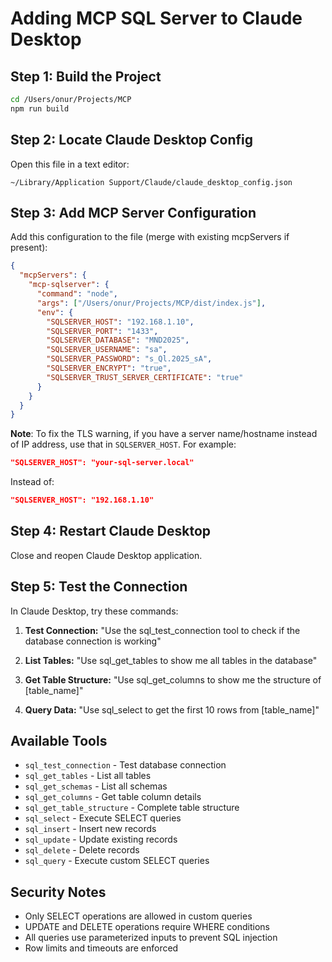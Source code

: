 # Adding MCP SQL Server to Claude Desktop

## Step 1: Build the Project
```bash
cd /Users/onur/Projects/MCP
npm run build
```

## Step 2: Locate Claude Desktop Config
Open this file in a text editor:
```
~/Library/Application Support/Claude/claude_desktop_config.json
```

## Step 3: Add MCP Server Configuration
Add this configuration to the file (merge with existing mcpServers if present):

```json
{
  "mcpServers": {
    "mcp-sqlserver": {
      "command": "node",
      "args": ["/Users/onur/Projects/MCP/dist/index.js"],
      "env": {
        "SQLSERVER_HOST": "192.168.1.10",
        "SQLSERVER_PORT": "1433",
        "SQLSERVER_DATABASE": "MND2025",
        "SQLSERVER_USERNAME": "sa",
        "SQLSERVER_PASSWORD": "s_Ql.2025_sA",
        "SQLSERVER_ENCRYPT": "true",
        "SQLSERVER_TRUST_SERVER_CERTIFICATE": "true"
      }
    }
  }
}
```

**Note**: To fix the TLS warning, if you have a server name/hostname instead of IP address, use that in `SQLSERVER_HOST`. For example:
```json
"SQLSERVER_HOST": "your-sql-server.local"
```
Instead of:
```json
"SQLSERVER_HOST": "192.168.1.10"
```

## Step 4: Restart Claude Desktop
Close and reopen Claude Desktop application.

## Step 5: Test the Connection
In Claude Desktop, try these commands:

1. **Test Connection:**
   "Use the sql_test_connection tool to check if the database connection is working"

2. **List Tables:**
   "Use sql_get_tables to show me all tables in the database"

3. **Get Table Structure:**
   "Use sql_get_columns to show me the structure of [table_name]"

4. **Query Data:**
   "Use sql_select to get the first 10 rows from [table_name]"

## Available Tools
- `sql_test_connection` - Test database connection
- `sql_get_tables` - List all tables
- `sql_get_schemas` - List all schemas
- `sql_get_columns` - Get table column details
- `sql_get_table_structure` - Complete table structure
- `sql_select` - Execute SELECT queries
- `sql_insert` - Insert new records
- `sql_update` - Update existing records
- `sql_delete` - Delete records
- `sql_query` - Execute custom SELECT queries

## Security Notes
- Only SELECT operations are allowed in custom queries
- UPDATE and DELETE operations require WHERE conditions
- All queries use parameterized inputs to prevent SQL injection
- Row limits and timeouts are enforced